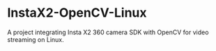 # InstaX2-OpenCV-Linux
A project integrating Insta X2 360 camera SDK with OpenCV for video streaming on Linux.
